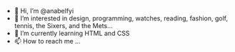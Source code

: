 - 👋 Hi, I’m @anabelfyi
- 👀 I’m interested in design, programming, watches, reading, fashion, golf, tennis, the Sixers, and the Mets...
- 🌱 I’m currently learning HTML and CSS
- 📫 How to reach me ...

<!---
anabelfyi/anabelfyi is a ✨ special ✨ repository because its `README.md` (this file) appears on your GitHub profile.
You can click the Preview link to take a look at your changes.
--->
